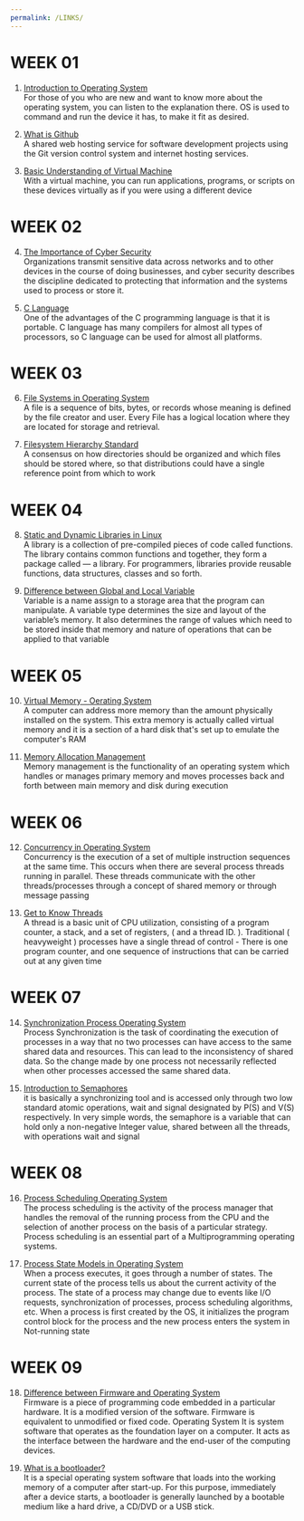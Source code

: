 ```yaml
---
permalink: /LINKS/
---
```


# WEEK 01

1. [Introduction to Operating System](https://www.youtube.com/watch?v=pVzRTmdd9j0)<br>
For those of you who are new and want to know more about the operating system, you can listen 
to the explanation there. OS is used to command and run the device it has, to make it fit as desired.

2. [What is Github](https://www.youtube.com/watch?v=w3jLJU7DT5E)<br>
A shared web hosting service for software development projects using the Git version control 
system and internet hosting services.

3. [Basic Understanding of Virtual Machine](https://www.goldenfast.net/blog/virtual-machine-adalah/)<br>
With a virtual machine, you can run applications, programs, or scripts on these devices 
virtually as if you were using a different device

# WEEK 02

4. [The Importance of Cyber Security](https://digitalguardian.com/blog/what-cyber-security/)<br>
Organizations transmit sensitive data across networks and to other devices in the course of doing businesses, 
and cyber security describes the discipline dedicated to protecting that information and the systems used to 
process or store it.

5. [C Language](https://www.youtube.com/watch?v=3lQEunpmtRA)<br>
One of the advantages of the C programming language is that it is portable. C language has many compilers 
for almost all types of processors, so C language can be used for almost all platforms.

# WEEK 03

6. [File Systems in Operating System](https://www.guru99.com/file-systems-operating-system.html)<br>
A file is a sequence of bits, bytes, or records whose meaning is defined by the file creator and user. 
Every File has a logical location where they are located for storage and retrieval.

7. [Filesystem Hierarchy Standard](https://www.linuxjournal.com/content/filesystem-hierarchy-standard)<br>
A consensus on how directories should be organized and which files should be stored where, so that 
distributions could have a single reference point from which to work

# WEEK 04

8. [Static and Dynamic Libraries in Linux](https://medium.com/swlh/linux-basics-static-libraries-vs-dynamic-libraries-a7bcf8157779)<br>
A library is a collection of pre-compiled pieces of code called functions. The library contains common 
functions and together, they form a package called — a library. For programmers, libraries provide reusable 
functions, data structures, classes and so forth.

9. [Difference between Global and Local Variable](https://www.guru99.com/local-vs-global-variable.html)<br>
Variable is a name assign to a storage area that the program can manipulate. A variable type determines the 
size and layout of the variable’s memory. It also determines the range of values which need to be stored 
inside that memory and nature of operations that can be applied to that variable

# WEEK 05

10. [Virtual Memory - Oerating System](https://www.tutorialspoint.com/operating_system/os_virtual_memory.htm)<br>
A computer can address more memory than the amount physically installed on the system. This extra memory is 
actually called virtual memory and it is a section of a hard disk that's set up to emulate the computer's RAM

11. [Memory Allocation Management](https://www.tutorialspoint.com/operating_system/os_memory_management.htm)<br>
Memory management is the functionality of an operating system which handles or manages primary memory and moves 
processes back and forth between main memory and disk during execution

# WEEK 06

12. [Concurrency in Operating System](https://eng.libretexts.org/Courses/Delta_College/Operating_System%3A_The_Basics/05%3A_Process_Synchronization/5.1%3A_Introduction_to_Concurrency)<br>
Concurrency is the execution of a set of multiple instruction sequences at the same time. This occurs when 
there are several process threads running in parallel. These threads communicate with the other threads/processes 
through a concept of shared memory or through message passing

13. [Get to Know Threads](https://www.cs.uic.edu/~jbell/CourseNotes/OperatingSystems/4_Threads.html)<br>
A thread is a basic unit of CPU utilization, consisting of a program counter, a stack, and a set of registers, 
( and a thread ID. ). Traditional ( heavyweight ) processes have a single thread of control - There is one 
program counter, and one sequence of instructions that can be carried out at any given time

# WEEK 07
14. [Synchronization Process Operating System](https://www.guru99.com/process-synchronization.html)<br>
Process Synchronization is the task of coordinating the execution of processes in a way that no two processes 
can have access to the same shared data and resources. This can lead to the inconsistency of shared data. So 
the change made by one process not necessarily reflected when other processes accessed the same shared data.

15. [Introduction to Semaphores](https://www.studytonight.com/operating-system/introduction-to-semaphores)<br>
it is basically a synchronizing tool and is accessed only through two low standard atomic operations, wait and 
signal designated by P(S) and V(S) respectively. In very simple words, the semaphore is a variable that can 
hold only a non-negative Integer value, shared between all the threads, with operations wait and signal

# WEEK 08
16. [Process Scheduling Operating System](https://www.tutorialspoint.com/operating_system/os_process_scheduling.htm)<br>
The process scheduling is the activity of the process manager that handles the removal of the running process
from the CPU and the selection of another process on the basis of a particular strategy. Process scheduling 
is an essential part of a Multiprogramming operating systems.

17. [Process State Models in Operating System](https://slaystudy.com/process-state-models-in-operating-system/)<br>
When a process executes, it goes through a number of states. The current state of the process tells us about 
the current activity of the process. The state of a process may change due to events like I/O requests, 
synchronization of processes, process scheduling algorithms, etc. When a process is first created by the OS, 
it initializes the program control block for the process and the new process enters the system in Not-running state

# WEEK 09
18. [Difference between Firmware and Operating System](https://www.geeksforgeeks.org/difference-between-firmware-and-operating-system/)<br>
Firmware is a piece of programming code embedded in a particular hardware. It is a modified version of the software.
Firmware is equivalent to unmodified or fixed code. Operating System It is system software that operates as the 
foundation layer on a computer. It acts as the interface between the hardware and the end-user of the computing 
devices.

19. [What is a bootloader?](https://www.ionos.com/digitalguide/server/configuration/what-is-a-bootloader/)<br> 
It is a special operating system software that loads into the working memory of a computer after start-up.
For this purpose, immediately after a device starts, a bootloader is generally launched by a bootable medium like 
a hard drive, a CD/DVD or a USB stick.
